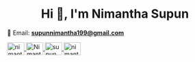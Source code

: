 <h1 align="center">Hi 👋, I'm Nimantha Supun</h1>



📧 Email: **supunnimantha199@gmail.com**


<p align="left">
  <a href="https://www.linkedin.com/in/nimantha-supun-489308332/" target="blank">
    <img align="center" src="https://raw.githubusercontent.com/rahuldkjain/github-profile-readme-generator/master/src/images/icons/Social/linked-in-alt.svg" alt="nimantha-supun" height="30" width="40" />
  </a>
  <a href="https://twitter.com/Nimanth51079132" target="blank">
    <img align="center" src="https://raw.githubusercontent.com/rahuldkjain/github-profile-readme-generator/master/src/images/icons/Social/twitter.svg" alt="Nimanth51079132" height="30" width="40" />
  </a>
  <a href="https://www.facebook.com/supun.ariyarathna.3" target="blank">
    <img align="center" src="https://raw.githubusercontent.com/rahuldkjain/github-profile-readme-generator/master/src/images/icons/Social/facebook.svg" alt="supun.ariyarathna.3" height="30" width="40" />
  </a>
  <a href="https://instagram.com/nimanthaariyarathne" target="blank">
    <img align="center" src="https://raw.githubusercontent.com/rahuldkjain/github-profile-readme-generator/master/src/images/icons/Social/instagram.svg" alt="nimanthaariyarathne" height="30" width="40" />
  </a>
</p>

